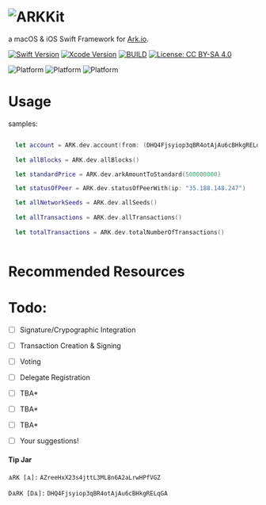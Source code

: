 # <img src="https://github.com/sleepdefic1t/ARKKit/blob/master/ARKKit-Banner.png" alt="ARKKit" style="width=65%;">
a  macOS  &  iOS  Swift  Framework  for  [Ark.io](https://ark.io).

[![Swift Version](https://img.shields.io/badge/swift-4.0-orange.svg?style=flat)](https://min-api.cryptocompare.com/data/price?fsym=ARK&tsyms=USD,BTC,EUR)
[![Xcode Version](https://img.shields.io/badge/xcode-9.0b5-52B3D9.svg?style=flat)](https://developer.apple.com/xcode/)
[![BUILD](https://img.shields.io/badge/build-passing-brightgreen.svg?style=flat)](https://github.com/sleepdefic1t)
[![License: CC BY-SA 4.0](https://img.shields.io/badge/license-CC%20BY--SA%204.0-BE90D4.svg?style=flat)](http://creativecommons.org/licenses/by-sa/4.0/)

![Platform](https://img.shields.io/badge/iOS-85%25-green.svg?style=flat)
![Platform](https://img.shields.io/badge/macOS:-85%25-green.svg?style=flat)
![Platform](https://img.shields.io/badge/Total%20Complete-85%25-green.svg?style=flat)



# Usage

samples:  
```swift

  let account = ARK.dev.account(from: (DHQ4Fjsyiop3qBR4otAjAu6cBHkgRELqGA")  
    
  let allBlocks = ARK.dev.allBlocks()  

  let standardPrice = ARK.dev.arkAmountToStandard(500000000)  

  let statusOfPeer = ARK.dev.statusOfPeerWith(ip: "35.188.148.247")  

  let allNetworkSeeds = ARK.dev.allSeeds()  
      
  let allTransactions = ARK.dev.allTransactions()  
  
  let totalTransactions = ARK.dev.totalNumberOfTransactions()  
  
```


# Recommended Resources

# Todo:

- [ ] Signature/Crypographic Integration
- [ ] Transaction Creation & Signing
- [ ] Voting
- [ ] Delegate Registration
- [ ] TBA*
- [ ] TBA*
- [ ] TBA*
- [ ] Your suggestions!


#### Tip Jar
``ѦRK [Ѧ]:`` ```AZreeHxX23s4jttL3ML8n6A2aLrwHPfVGZ``` 

``DѦRK [DѦ]:`` ```DHQ4Fjsyiop3qBR4otAjAu6cBHkgRELqGA``` 
